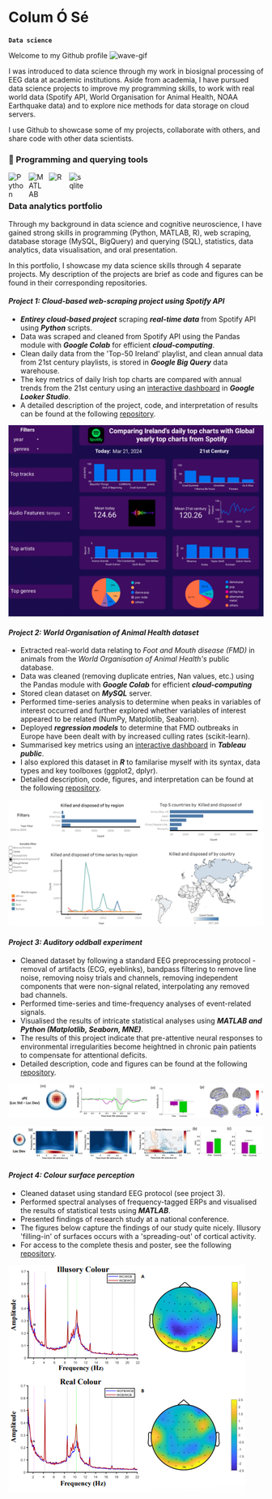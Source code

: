 # Colum Ó Sé

**`Data science`**

Welcome to my Github profile ![wave-gif](https://cdn.jsdelivr.net/gh/Readme-Workflows/Readme-Icons@main/icons/gifs/wave.gif)

I was introduced to data science through my work in biosignal processing of EEG data at academic institutions. Aside from academia, I have pursued data science projects to improve my programming skills, to work with real world data (Spotify API,  World Organisation for Animal Health, NOAA Earthquake data) and to explore nice methods for data storage on cloud servers.

I use Github to showcase some of my projects, collaborate with others, and share code with other data scientists.

### 🧰 Programming and querying tools

<img align="left" alt="Python" width="30px" style="padding-right:10px;" src="https://cdn.jsdelivr.net/gh/devicons/devicon/icons/python/python-plain.svg" />
<img align="left" alt="MATLAB" width="30px" style="padding-right:10px;" src="https://cdn.jsdelivr.net/gh/devicons/devicon/icons/matlab/matlab-original.svg" />
<img align="left" alt="R" width="30px" style="padding-right:10px;" src="https://cdn.jsdelivr.net/gh/devicons/devicon/icons/r/r-plain.svg" />
<img align="left" alt="sqlite" width="30px" style="padding-right:10px;" src="https://cdn.jsdelivr.net/gh/devicons/devicon/icons/sqlite/sqlite-original.svg" />
<br />

#

### Data analytics portfolio
Through my background in data science and cognitive neuroscience, I have gained strong skills in programming (Python, MATLAB, R), web scraping, database storage (MySQL, BigQuery) and querying (SQL), statistics, data analytics, data visualisation, and oral presentation.

In this portfolio, I showcase my data science skills through 4 separate projects. My description of the projects are brief as code and figures can be found in their corresponding repositories.

#### *Project 1: Cloud-based web-scraping project using Spotify API*
* ***Entirey cloud-based project*** scraping ***real-time data*** from Spotify API using ***Python*** scripts.
* Data was scraped and cleaned from Spotify API using the Pandas module with ***Google Colab*** for efficient ***cloud-computing***.
* Clean daily data from the 'Top-50 Ireland' playlist, and clean annual data from 21st century playlists, is stored in ***Google Big Query*** data warehouse.
* The key metrics of daily Irish top charts are compared with annual trends from the 21st century using an [interactive dashboard](https://lookerstudio.google.com/reporting/89c6378a-f65c-40d0-b712-72041bbcd563) in ***Google Looker Studio***.
* A detailed description of the project, code, and interpretation of results can be found at the following [repository](https://github.com/columose/Spotify-API/blob/d85f87640ab00f4edf8d388ffddec082292d8064/README.md).

![Dashboard](https://github.com/columose/Spotify-API/blob/c4cdf184cf44efd278bfab140fcb2f333473ca25/Images/Spotify%20API%20dashboard.png)
<br />

#### *Project 2: World Organisation of Animal Health dataset*
* Extracted real-world data relating to *Foot and Mouth disease (FMD)* in animals from the *World Organisation of Animal Health's* public database.
* Data was cleaned (removing duplicate entries, Nan values, etc.) using the Pandas module with ***Google Colab*** for efficient ***cloud-computing***
* Stored clean dataset on ***MySQL*** server.
* Performed time-series analysis to determine when peaks in variables of interest occurred and further explored whether variables of interest appeared to be related (NumPy, Matplotlib, Seaborn).
* Deployed ***regression models*** to determine that FMD outbreaks in Europe have been dealt with by increased culling rates (scikit-learn).
* Summarised key metrics using an [interactive dashboard](https://public.tableau.com/app/profile/colum.s./viz/WOAHFMDproject/Dashboard) in ***Tableau public***.
* I also explored this dataset in ***R*** to familarise myself with its syntax, data types and key toolboxes (ggplot2, dplyr).
* Detailed description, code, figures, and interpretation can be found at the following [repository](https://github.com/columose/WOAH-FMD-dataset.git).


![figure](https://github.com/columose/WOAH-FMD-dataset/blob/5765e91a983e9fdf36988e3aa3fee5f0fae095d9/Figure%20output/Dashboard.png)


#### *Project 3: Auditory oddball experiment*
* Cleaned dataset by following a standard EEG preprocessing protocol - removal of artifacts (ECG, eyeblinks), bandpass filtering to remove line noise, removing noisy trials and channels, removing independent components that were non-signal related, interpolating any removed bad channels.
* Performed time-series and time-frequency analyses of event-related signals.
* Visualised the results of intricate statistical analyses using ***MATLAB and Python (Matplotlib, Seaborn, MNE)***.
* The results of this project indicate that pre-attentive neural responses to environmental irregularities become heightned in chronic pain patients to compensate for attentional deficits.
* Detailed description, code and figures can be found at the following [repository](https://github.com/columose/Chronic-Pain-Project.git).

![figure](https://github.com/columose/columose/blob/8ad6cd6b904a5fcb0a8c0192ecebb4ee1c83f5e4/Github%20figures/Oddball%20time-domain.png)

![figure](https://github.com/columose/columose/blob/aa0001208ff6838ab751deaa0b7fb6cf3548dee2/Github%20figures/Oddball%20time-freq.png)

#### *Project 4: Colour surface perception*
* Cleaned dataset using standard EEG protocol (see project 3).
* Performed spectral analyses of frequency-tagged ERPs and visualised the results of statistical tests using ***MATLAB***.
* Presented findings of research study at a national conference.
* The figures below capture the findings of our study quite nicely. Illusory 'filling-in' of surfaces occurs with a 'spreading-out' of cortical activity. 
* For access to the complete thesis and poster, see the following [repository](https://github.com/columose/Colour-Perception.git). 

![figure](https://github.com/columose/columose/blob/bd11dc061999938ed605dfc0232e398c65ec407b/Github%20figures/Colour%20perception.png)
















